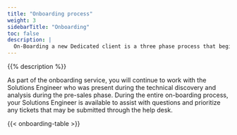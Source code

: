 ```yaml
---
title: "Onboarding process"
weight: 3
sidebarTitle: "Onboarding"
toc: false
description: |
  On-Boarding a new Dedicated client is a three phase process that begins the moment your contract is closed with your sales representative.
---
```


{{% description %}}

As part of the onboarding service, you will continue to work with the Solutions Engineer who was present during the technical discovery and analysis during the pre-sales phase.  During the entire on-boarding process, your Solutions Engineer is available to assist with questions and prioritize any tickets that may be submitted through the help desk.

{{< onboarding-table >}}
